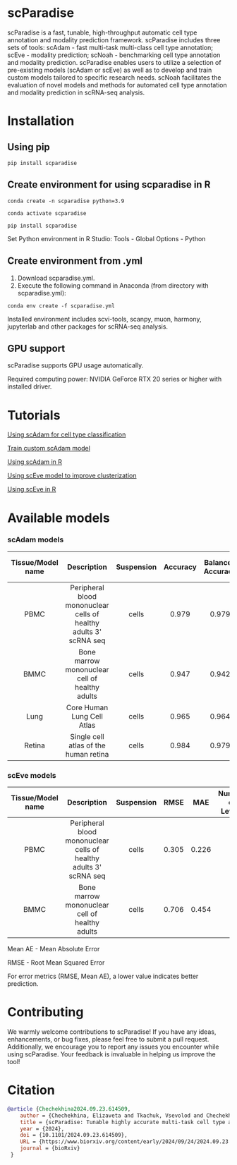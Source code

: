 # scParadise
scParadise is a fast, tunable, high-throughput automatic cell type annotation and modality prediction framework. scParadise includes three sets of tools: scAdam - fast multi-task multi-class cell type annotation; scEve - modality prediction; scNoah - benchmarking cell type annotation and modality prediction. scParadise enables users to utilize a selection of pre-existing models (scAdam or scEve) as well as to develop and train custom models tailored to specific research needs. scNoah facilitates the evaluation of novel models and methods for automated cell type annotation and modality prediction in scRNA-seq analysis.

# Installation
## Using pip
```console
pip install scparadise
```
## Create environment for using scparadise in R
```console
conda create -n scparadise python=3.9
```
```console
conda activate scparadise
```
```console
pip install scparadise
```
Set Python environment in R Studio: Tools - Global Options - Python

## Create environment from .yml
1) Download scparadise.yml. 
2) Execute the following command in Anaconda (from directory with scparadise.yml):
```console
conda env create -f scparadise.yml
```
Installed environment includes scvi-tools, scanpy, muon, harmony, jupyterlab and other packages for scRNA-seq analysis.

## GPU support
scParadise supports GPU usage automatically.

Required computing power: NVIDIA GeForce RTX 20 series or higher with installed driver.

# Tutorials

[Using scAdam for cell type classification](https://github.com/Chechekhins/scParadise/blob/main/scripts_package/scAdam_predict.ipynb)

[Train custom scAdam model](https://github.com/Chechekhins/scParadise/blob/main/scripts_package/scAdam_predict.ipynb)

[Using scAdam in R](https://github.com/Chechekhins/scParadise/blob/main/scripts_package/scAdam_predict_R.R)

[Using scEve model to improve clusterization](https://github.com/Chechekhins/scParadise/blob/main/scripts_package/scAdam_predict.ipynb)

[Using scEve in R](https://github.com/Chechekhins/scParadise/blob/main/scripts_package/scEve_predict_R.R)

# Available models
### scAdam models
| Tissue/Model name | Description | Suspension | Accuracy | Balanced Accuracy | Number of Levels |
| :---: | :---: | :---: | :---: | :---: | :---: |
| PBMC  | Peripheral blood mononuclear cells of healthy adults 3' scRNA seq  | cells | 0.979 | 0.979 | 3 | 
| BMMC  | Bone marrow mononuclear cell of healthy adults  | cells | 0.947 | 0.942 | 3 | 
| Lung  | Core Human Lung Cell Atlas | cells | 0.965 | 0.964 | 5 | 
| Retina  | Single cell atlas of the human retina | cells | 0.984 | 0.979 | 4 | 

### scEve models
| Tissue/Model name | Description | Suspension | RMSE | MAE | Number of Levels |
| :---: | :---: | :---: | :---: | :---: | :---: |
| PBMC  | Peripheral blood mononuclear cells of healthy adults 3' scRNA seq  | cells | 0.305 | 0.226 | 3 | 
| BMMC  | Bone marrow mononuclear cell of healthy adults  | cells | 0.706 | 0.454 | 3 | 

Mean AE - Mean Absolute Error

RMSE - Root Mean Squared Error

For error metrics (RMSE, Mean AE), a lower value indicates better prediction.

# Contributing

We warmly welcome contributions to scParadise! If you have any ideas, enhancements, or bug fixes, please feel free to submit a pull request. Additionally, we encourage you to report any issues you encounter while using scParadise. Your feedback is invaluable in helping us improve the tool!

# Citation
```bibtex
@article {Chechekhina2024.09.23.614509,
	author = {Chechekhina, Elizaveta and Tkachuk, Vsevolod and Chechekhin, Vadim},
	title = {scParadise: Tunable highly accurate multi-task cell type annotation and surface protein abundance prediction},
	year = {2024},
	doi = {10.1101/2024.09.23.614509},
	URL = {https://www.biorxiv.org/content/early/2024/09/24/2024.09.23.614509},
	journal = {bioRxiv}
 }
```


 
